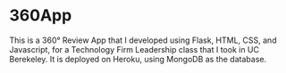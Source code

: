 # 360App
This is a 360° Review App that I developed using Flask, HTML, CSS, and Javascript, for a Technology Firm Leadership class that I took in UC Berekeley.
It is deployed on Heroku, using MongoDB as the database.
